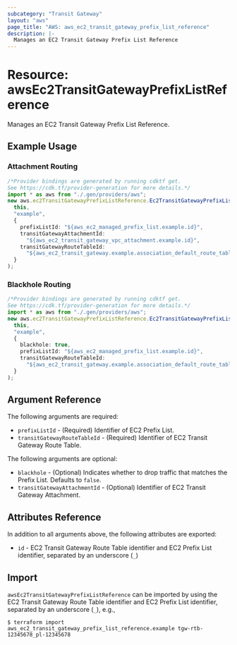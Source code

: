 ```yaml
---
subcategory: "Transit Gateway"
layout: "aws"
page_title: "AWS: aws_ec2_transit_gateway_prefix_list_reference"
description: |-
  Manages an EC2 Transit Gateway Prefix List Reference
---
```


# Resource: awsEc2TransitGatewayPrefixListReference

Manages an EC2 Transit Gateway Prefix List Reference.

## Example Usage

### Attachment Routing

```typescript
/*Provider bindings are generated by running cdktf get.
See https://cdk.tf/provider-generation for more details.*/
import * as aws from "./.gen/providers/aws";
new aws.ec2TransitGatewayPrefixListReference.Ec2TransitGatewayPrefixListReference(
  this,
  "example",
  {
    prefixListId: "${aws_ec2_managed_prefix_list.example.id}",
    transitGatewayAttachmentId:
      "${aws_ec2_transit_gateway_vpc_attachment.example.id}",
    transitGatewayRouteTableId:
      "${aws_ec2_transit_gateway.example.association_default_route_table_id}",
  }
);

```

### Blackhole Routing

```typescript
/*Provider bindings are generated by running cdktf get.
See https://cdk.tf/provider-generation for more details.*/
import * as aws from "./.gen/providers/aws";
new aws.ec2TransitGatewayPrefixListReference.Ec2TransitGatewayPrefixListReference(
  this,
  "example",
  {
    blackhole: true,
    prefixListId: "${aws_ec2_managed_prefix_list.example.id}",
    transitGatewayRouteTableId:
      "${aws_ec2_transit_gateway.example.association_default_route_table_id}",
  }
);

```

## Argument Reference

The following arguments are required:

* `prefixListId` - (Required) Identifier of EC2 Prefix List.
* `transitGatewayRouteTableId` - (Required) Identifier of EC2 Transit Gateway Route Table.

The following arguments are optional:

* `blackhole` - (Optional) Indicates whether to drop traffic that matches the Prefix List. Defaults to `false`.
* `transitGatewayAttachmentId` - (Optional) Identifier of EC2 Transit Gateway Attachment.

## Attributes Reference

In addition to all arguments above, the following attributes are exported:

* `id` - EC2 Transit Gateway Route Table identifier and EC2 Prefix List identifier, separated by an underscore (`_`)

## Import

`awsEc2TransitGatewayPrefixListReference` can be imported by using the EC2 Transit Gateway Route Table identifier and EC2 Prefix List identifier, separated by an underscore (`_`), e.g.,

```console
$ terraform import aws_ec2_transit_gateway_prefix_list_reference.example tgw-rtb-12345678_pl-12345678
```
